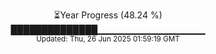 <p align="center">
⏳Year Progress (48.24 %) <br>
██████████████▁▁▁▁▁▁▁▁▁▁▁▁▁▁▁▁ <br>
<sub>Updated: Thu, 26 Jun 2025 01:59:19 GMT</sub>
</p>

